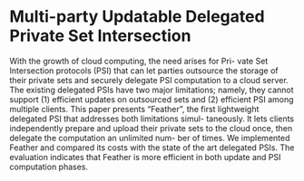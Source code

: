# Multi-party Updatable Delegated Private Set Intersection

With the growth of cloud computing, the need arises for Pri- vate Set Intersection protocols (PSI) that can let parties outsource the storage of their private sets and securely delegate PSI computation to a cloud server. The existing delegated PSIs have two major limitations; namely, they cannot support (1) efficient updates on outsourced sets and (2) efficient PSI among multiple clients. This paper presents “Feather”, the first lightweight delegated PSI that addresses both limitations simul- taneously. It lets clients independently prepare and upload their private sets to the cloud once, then delegate the computation an unlimited num- ber of times. We implemented Feather and compared its costs with the state of the art delegated PSIs. The evaluation indicates that Feather is more efficient in both update and PSI computation phases.
